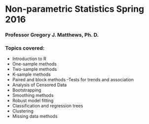 Non-parametric Statistics Spring 2016
=====================================
### Professor Gregory J. Matthews, Ph. D.

### Topics covered:

- Introduction to R
- One-sample methods
- Two-sample methods
- K-sample methods
- Paired and block methods -Tests for trends and association
- Analysis of Censored Data
- Bootstrapping
- Smoothing methods
- Robust model fitting
- Classification and regression trees
- Clustering
- Missing data methods
